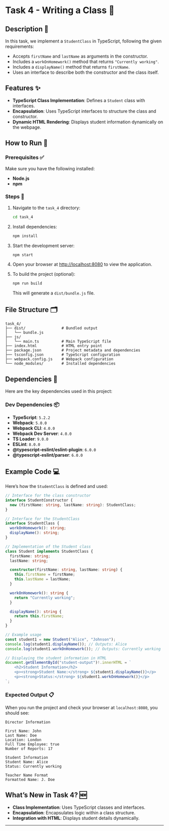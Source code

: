 # Task 4 - Writing a Class 🏫

## Description 📝
In this task, we implement a `StudentClass` in TypeScript, following the given requirements:
- Accepts `firstName` and `lastName` as arguments in the constructor.
- Includes a `workOnHomework()` method that returns `"Currently working"`.
- Includes a `displayName()` method that returns `firstName`.
- Uses an interface to describe both the constructor and the class itself.

## Features ✨
- **TypeScript Class Implementation**: Defines a `Student` class with interfaces.
- **Encapsulation**: Uses TypeScript interfaces to structure the class and constructor.
- **Dynamic HTML Rendering**: Displays student information dynamically on the webpage.

## How to Run 🚀

### Prerequisites ✅
Make sure you have the following installed:
- **Node.js**
- **npm**

### Steps 📂
1. Navigate to the `task_4` directory:
   ```bash
   cd task_4
   ```
2. Install dependencies:
   ```bash
   npm install
   ```
3. Start the development server:
   ```bash
   npm start
   ```
4. Open your browser at [http://localhost:8080](http://localhost:8080) to view the application.

5. To build the project (optional):
   ```bash
   npm run build
   ```
   This will generate a `dist/bundle.js` file.

## File Structure 🗂️
```
task_4/
├── dist/                # Bundled output
│   └── bundle.js
├── js/
│   └── main.ts          # Main TypeScript file
├── index.html           # HTML entry point
├── package.json         # Project metadata and dependencies
├── tsconfig.json        # TypeScript configuration
├── webpack.config.js    # Webpack configuration
└── node_modules/        # Installed dependencies
```

## Dependencies 🔧
Here are the key dependencies used in this project:

### Dev Dependencies 📦
- **TypeScript**: `5.2.2`
- **Webpack**: `5.0.0`
- **Webpack CLI**: `4.0.0`
- **Webpack Dev Server**: `4.0.0`
- **TS Loader**: `9.0.0`
- **ESLint**: `8.0.0`
- **@typescript-eslint/eslint-plugin**: `6.0.0`
- **@typescript-eslint/parser**: `6.0.0`

## Example Code 💻
Here’s how the `StudentClass` is defined and used:

```typescript
// Interface for the class constructor
interface StudentConstructor {
  new (firstName: string, lastName: string): StudentClass;
}

// Interface for the StudentClass
interface StudentClass {
  workOnHomework(): string;
  displayName(): string;
}

// Implementation of the Student class
class Student implements StudentClass {
  firstName: string;
  lastName: string;

  constructor(firstName: string, lastName: string) {
    this.firstName = firstName;
    this.lastName = lastName;
  }

  workOnHomework(): string {
    return "Currently working";
  }

  displayName(): string {
    return this.firstName;
  }
}

// Example usage
const student1 = new Student("Alice", "Johnson");
console.log(student1.displayName()); // Outputs: Alice
console.log(student1.workOnHomework()); // Outputs: Currently working

// Displaying the student information in HTML
document.getElementById("student-output")!.innerHTML = `
    <h2>Student Information</h2>
    <p><strong>Student Name:</strong> ${student1.displayName()}</p>
    <p><strong>Status:</strong> ${student1.workOnHomework()}</p>
`;
```

### Expected Output 📋
When you run the project and check your browser at `localhost:8080`, you should see:

```
Director Information

First Name: John
Last Name: Doe
Location: London
Full Time Employee: true
Number of Reports: 17

Student Information
Student Name: Alice
Status: Currently working

Teacher Name Format
Formatted Name: J. Doe
```

## What’s New in Task 4? 🆕
- **Class Implementation**: Uses TypeScript classes and interfaces.
- **Encapsulation**: Encapsulates logic within a class structure.
- **Integration with HTML**: Displays student details dynamically.

---
